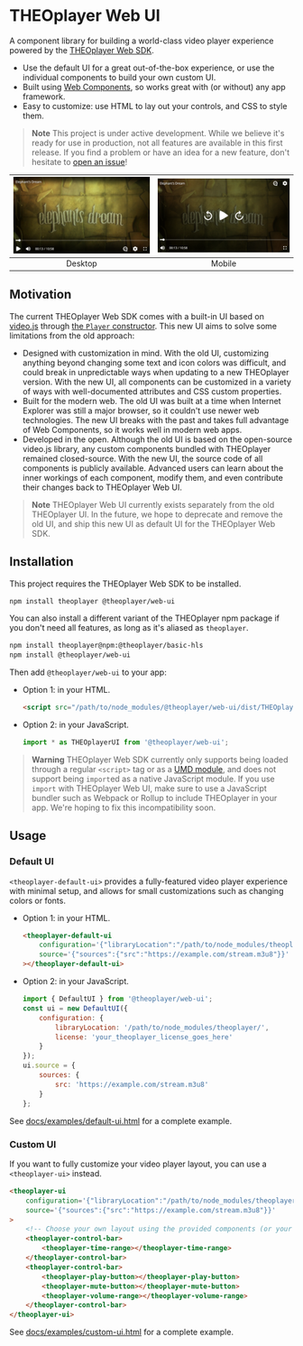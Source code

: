 # THEOplayer Web UI

A component library for building a world-class video player experience powered by
the [THEOplayer Web SDK](https://www.theoplayer.com/product/theoplayer).

-   Use the default UI for a great out-of-the-box experience, or use the individual components to build your own custom UI.
-   Built using [Web Components](https://developer.mozilla.org/en-US/docs/Web/Web_Components), so works great with (or without) any app framework.
-   Easy to customize: use HTML to lay out your controls, and CSS to style them.

> **Note**
> This project is under active development. While we believe it's ready for use in production, not all features are available in this first release. If you find a problem or have an idea for a new feature, don't hesitate to [open an issue](https://github.com/THEOplayer/web-ui/issues)!

| ![Screenshot on desktop](./docs/assets/screenshot-desktop.png) | ![Screenshot on mobile](./docs/assets/screenshot-mobile.png) |
| :------------------------------------------------------------: | :----------------------------------------------------------: |
|                            Desktop                             |                            Mobile                            |

## Motivation

The current THEOplayer Web SDK comes with a built-in UI based on [video.js](https://github.com/videojs/video.js) through [the `Player` constructor](https://docs.theoplayer.com/api-reference/web/theoplayer.player.md). This new UI aims to solve some limitations from the old approach:

-   Designed with customization in mind. With the old UI, customizing anything beyond changing some text and icon colors was difficult, and could break in unpredictable ways when updating to a new THEOplayer version. With the new UI, all components can be customized in a variety of ways with well-documented attributes and CSS custom properties.
-   Built for the modern web. The old UI was built at a time when Internet Explorer was still a major browser, so it couldn't use newer web technologies. The new UI breaks with the past and takes full advantage of Web Components, so it works well in modern web apps.
-   Developed in the open. Although the old UI is based on the open-source video.js library, any custom components bundled with THEOplayer remained closed-source. With the new UI, the source code of all components is publicly available. Advanced users can learn about the inner workings of each component, modify them, and even contribute their changes back to THEOplayer Web UI.

> **Note**
> THEOplayer Web UI currently exists separately from the old THEOplayer UI. In the future, we hope to deprecate and remove the old UI, and ship this new UI as default UI for the THEOplayer Web SDK.

## Installation

This project requires the THEOplayer Web SDK to be installed.

```sh
npm install theoplayer @theoplayer/web-ui
```

You can also install a different variant of the THEOplayer npm package if you don't need all features, as long as it's aliased as `theoplayer`.

```sh
npm install theoplayer@npm:@theoplayer/basic-hls
npm install @theoplayer/web-ui
```

Then add `@theoplayer/web-ui` to your app:

-   Option 1: in your HTML.
    ```html
    <script src="/path/to/node_modules/@theoplayer/web-ui/dist/THEOplayerUI.js"></script>
    ```
-   Option 2: in your JavaScript.
    ```js
    import * as THEOplayerUI from '@theoplayer/web-ui';
    ```

> **Warning**
> THEOplayer Web SDK currently only supports being loaded through a regular `<script>` tag or as a [UMD module](https://github.com/umdjs/umd), and does not support being `import`ed as a native JavaScript module. If you use `import` with THEOplayer Web UI, make sure to use a JavaScript bundler such as Webpack or Rollup to include THEOplayer in your app. We're hoping to fix this incompatibility soon.

## Usage

### Default UI

`<theoplayer-default-ui>` provides a fully-featured video player experience with minimal setup, and allows for small customizations such as changing colors or fonts.

-   Option 1: in your HTML.
    ```html
    <theoplayer-default-ui
        configuration='{"libraryLocation":"/path/to/node_modules/theoplayer/","license":"your_theoplayer_license_goes_here"}'
        source='{"sources":{"src":"https://example.com/stream.m3u8"}}'
    ></theoplayer-default-ui>
    ```
-   Option 2: in your JavaScript.
    ```js
    import { DefaultUI } from '@theoplayer/web-ui';
    const ui = new DefaultUI({
        configuration: {
            libraryLocation: '/path/to/node_modules/theoplayer/',
            license: 'your_theoplayer_license_goes_here'
        }
    });
    ui.source = {
        sources: {
            src: 'https://example.com/stream.m3u8'
        }
    };
    ```

See [docs/examples/default-ui.html](https://github.com/THEOplayer/web-ui/blob/main/docs/examples/default-ui.html) for a complete
example.

### Custom UI

If you want to fully customize your video player layout, you can use a `<theoplayer-ui>` instead.

```html
<theoplayer-ui
    configuration='{"libraryLocation":"/path/to/node_modules/theoplayer/","license":"your_theoplayer_license_goes_here"}'
    source='{"sources":{"src":"https://example.com/stream.m3u8"}}'
>
    <!-- Choose your own layout using the provided components (or your own!) -->
    <theoplayer-control-bar>
        <theoplayer-time-range></theoplayer-time-range>
    </theoplayer-control-bar>
    <theoplayer-control-bar>
        <theoplayer-play-button></theoplayer-play-button>
        <theoplayer-mute-button></theoplayer-mute-button>
        <theoplayer-volume-range></theoplayer-volume-range>
    </theoplayer-control-bar>
</theoplayer-ui>
```

See [docs/examples/custom-ui.html](https://github.com/THEOplayer/web-ui/blob/main/docs/examples/custom-ui.html) for a complete
example.
